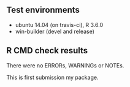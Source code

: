 
## Test environments

* ubuntu 14.04 (on travis-ci), R 3.6.0
* win-builder (devel and release)

## R CMD check results

There were no ERRORs, WARNINGs or NOTEs.


This is first submission my package.

